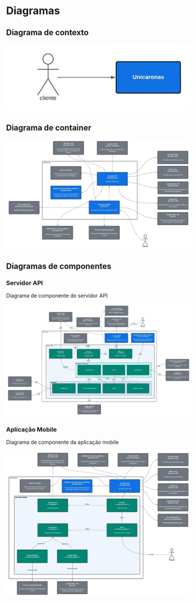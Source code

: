 # Diagramas

## Diagrama de contexto

![Diagrama de contexto](diagramas/contexto.jpeg)

## Diagrama de container

![Diagrama de container](diagramas/container.jpeg)

## Diagramas de componentes

### Servidor API

Diagrama de componente do servidor API

![Diagrama de componente do servidor API](diagramas/componente_servidor.jpeg)


### Aplicação Mobile

Diagrama de componente da aplicação mobile

![Diagrama de componente da aplicação mobile](diagramas/componente_mobile.jpeg)

